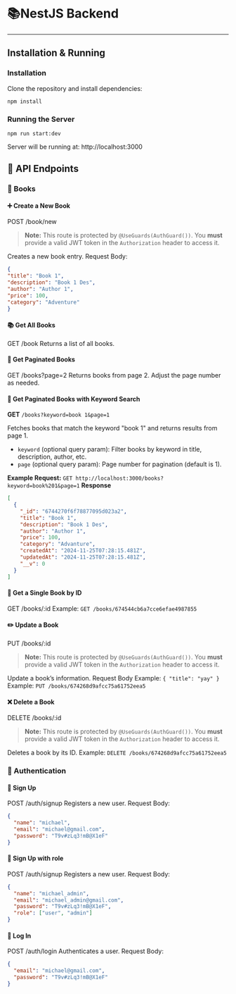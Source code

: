 # 📚NestJS Backend
---
## Installation & Running
### Installation
Clone the repository and install dependencies:

`npm install`

### Running the Server
`npm run start:dev`

Server will be running at:
http://localhost:3000

## 📘 API Endpoints
### 🔖 Books

#### ➕ Create a New Book
POST /book/new
> **Note:** This route is protected by `@UseGuards(AuthGuard())`. You **must** provide a valid JWT token in the `Authorization` header to access it.

Creates a new book entry.
Request Body:

```json
{
"title": "Book 1",
"description": "Book 1 Des",
"author": "Author 1",
"price": 100,
"category": "Adventure"
}
```


#### 📚 Get All Books
GET /book
Returns a list of all books.


#### 📄 Get Paginated Books
GET /books?page=2
Returns books from page 2. Adjust the page number as needed.

#### 📄 Get Paginated Books with Keyword Search
**GET** `/books?keyword=book 1&page=1`

Fetches books that match the keyword "book 1" and returns results from page 1.

- `keyword` (optional query param): Filter books by keyword in title, description, author, etc.
- `page` (optional query param): Page number for pagination (default is 1).

**Example Request:**
`GET http://localhost:3000/books?keyword=book%201&page=1`
**Response**
```json
[
  {
    "_id": "6744270f6f78877095d023a2",
    "title": "Book 1",
    "description": "Book 1 Des",
    "author": "Author 1",
    "price": 100,
    "category": "Advanture",
    "createdAt": "2024-11-25T07:28:15.481Z",
    "updatedAt": "2024-11-25T07:28:15.481Z",
    "__v": 0
  }
]
```

#### 📖 Get a Single Book by ID
GET /books/:id
Example:
`GET /books/674544cb6a7cce6efae4987855`

#### ✏️ Update a Book
PUT /books/:id
> **Note:** This route is protected by `@UseGuards(AuthGuard())`. You **must** provide a valid JWT token in the `Authorization` header to access it.

Update a book’s information.
Request Body Example:
`{
  "title": "yay"
}`
Example:
`PUT /books/674268d9afcc75a61752eea5`


#### ❌ Delete a Book
DELETE /books/:id
> **Note:** This route is protected by `@UseGuards(AuthGuard())`. You **must** provide a valid JWT token in the `Authorization` header to access it.

Deletes a book by its ID.
Example:
`DELETE /books/674268d9afcc75a61752eea5`


### 👤 Authentication
#### 📝 Sign Up
POST /auth/signup
Registers a new user.
Request Body:
```json
{
  "name": "michael",
  "email": "michael@gmail.com",
  "password": "T9v#zLq3!mB@X1eF"
}
```

#### 📝 Sign Up with role
POST /auth/signup
Registers a new user.
Request Body:
```json
{
  "name": "michael_admin",
  "email": "michael_admin@gmail.com",
  "password": "T9v#zLq3!mB@X1eF",
  "role": ["user", "admin"]
}
```


#### 🔐 Log In
POST /auth/login
Authenticates a user.
Request Body:
```json
{
  "email": "michael@gmail.com",
  "password": "T9v#zLq3!mB@X1eF"
}
```





